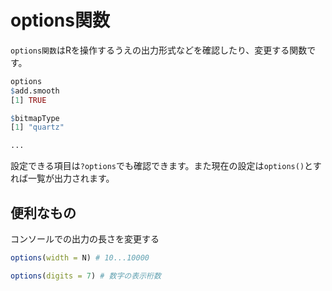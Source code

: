 # options関数

`options関数`はRを操作するうえの出力形式などを確認したり、変更する関数です。


```r
options
$add.smooth
[1] TRUE

$bitmapType
[1] "quartz"

...
```

設定できる項目は`?options`でも確認できます。また現在の設定は`options()`とすれば一覧が出力されます。

## 便利なもの

コンソールでの出力の長さを変更する

```r
options(width = N) # 10...10000
```

```r
options(digits = 7) # 数字の表示桁数
```
